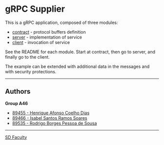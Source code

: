 # gRPC Supplier

This is a gRPC application, composed of three modules:
- [contract](contract/) - protocol buffers definition
- [server](server/) - implementation of service
- [client](client/) - invocation of service

See the README for each module.
Start at contract, then go to server, and finally go to the client.

The example can be extended with additional data in the messages and with security protections.

----

## Authors

**Group A46**

- [89455 - Henrique Afonso Coelho Dias](mailto:henrique.dias@tecnico.ulisboa.pt)
- [89466 - Isabel Santos Ramos Soares](mailto:isabel.r.soares@tecnico.ulisboa.pt)
- [89535 - Rodrigo Borges Pessoa de Sousa](mailto:rodrigo.b.sousa@tecnico.ulisboa.pt)

----

[SD Faculty](mailto:leic-sod@disciplinas.tecnico.ulisboa.pt)
